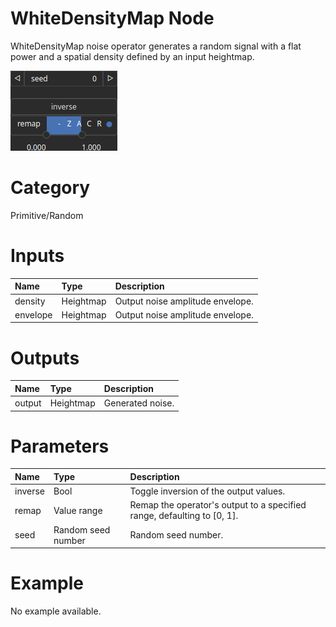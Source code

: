 
WhiteDensityMap Node
====================


WhiteDensityMap noise operator generates a random signal with a flat power and a spatial density defined by an input heightmap.



![img](../../images/nodes/WhiteDensityMap_settings.png)


# Category


Primitive/Random
# Inputs

|Name|Type|Description|
| :--- | :--- | :--- |
|density|Heightmap|Output noise amplitude envelope.|
|envelope|Heightmap|Output noise amplitude envelope.|

# Outputs

|Name|Type|Description|
| :--- | :--- | :--- |
|output|Heightmap|Generated noise.|

# Parameters

|Name|Type|Description|
| :--- | :--- | :--- |
|inverse|Bool|Toggle inversion of the output values.|
|remap|Value range|Remap the operator's output to a specified range, defaulting to [0, 1].|
|seed|Random seed number|Random seed number.|

# Example


No example available.